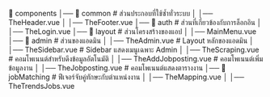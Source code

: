 📂 components
│── 📂 common                 # ส่วนประกอบที่ใช้ซ้ำทั่วระบบ
│   │── TheHeader.vue
│   │── TheFooter.vue
│── 📂 auth                   # ส่วนที่เกี่ยวข้องกับการล็อกอิน
│   │── TheLogin.vue
│── 📂 layout                 # ส่วนโครงสร้างของแอป
│   │── MainMenu.vue
│── 📂 admin                  # ส่วนของแอดมิน
│   │── TheAdmin.vue          # Layout หลักของแอดมิน
│   │── TheSidebar.vue        # Sidebar แสดงเมนูเฉพาะ Admin
│   │── TheScraping.vue       # คอมโพเนนต์สำหรับดึงข้อมูลอัตโนมัติ
│   │── TheAddJobposting.vue  # คอมโพเนนต์เพิ่มข้อมูลงาน
│   │── TheJobposting.vue     # คอมโพเนนต์แสดงตารางงาน
│── 📂 jobMatching            # ฟีเจอร์จับคู่ทักษะกับตำแหน่งงาน
│   │── TheMapping.vue
│   │── TheTrendsJobs.vue